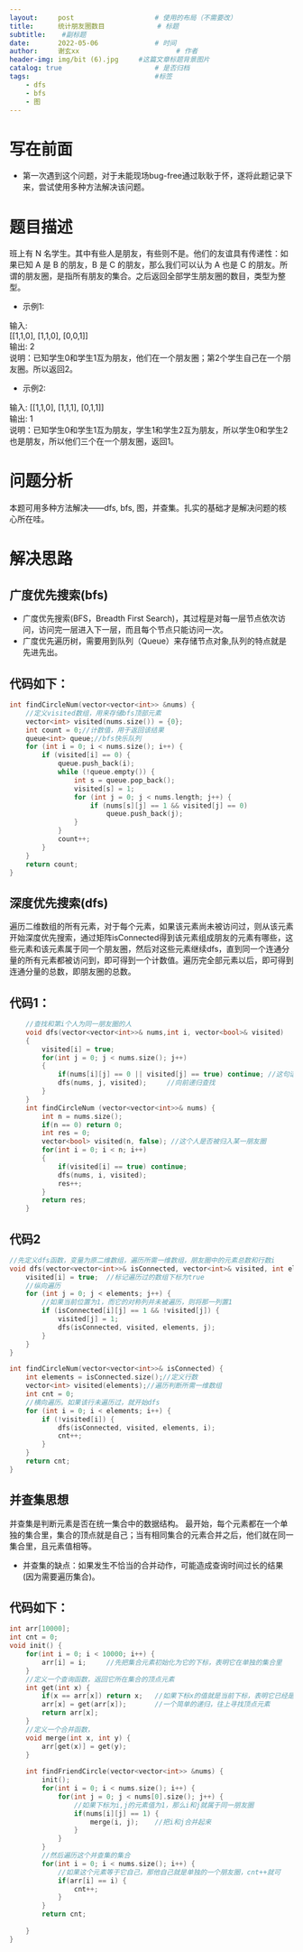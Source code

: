 ```yaml
---
layout:     post   				    # 使用的布局（不需要改）
title:      统计朋友圈数目				# 标题 
subtitle:    #副标题
date:       2022-05-06 				# 时间
author:     谢玄xx						# 作者
header-img: img/bit (6).jpg 	#这篇文章标题背景图片
catalog: true 						# 是否归档
tags:								#标签
    - dfs
    - bfs
    - 图
---
```


# 写在前面

* 第一次遇到这个问题，对于未能现场bug-free通过耿耿于怀，遂将此题记录下来，尝试使用多种方法解决该问题。

# 题目描述

班上有 N 名学生。其中有些人是朋友，有些则不是。他们的友谊具有传递性：如果已知 A 是 B 的朋友，B 是 C 的朋友，那么我们可以认为 A 也是 C 的朋友。所谓的朋友圈，是指所有朋友的集合。之后返回全部学生朋友圈的数目，类型为整型。

* 示例1:

输入:   
[[1,1,0],
 [1,1,0],
 [0,0,1]]  
 输出: 2   
 说明：已知学生0和学生1互为朋友，他们在一个朋友圈；第2个学生自己在一个朋友圈。所以返回2。  

* 示例2:

输入: 
[[1,1,0],
 [1,1,1],
 [0,1,1]]  
 输出: 1  
 说明：已知学生0和学生1互为朋友，学生1和学生2互为朋友，所以学生0和学生2也是朋友，所以他们三个在一个朋友圈，返回1。


# 问题分析

本题可用多种方法解决——dfs, bfs, 图，并查集。扎实的基础才是解决问题的核心所在哇。

# 解决思路

## 广度优先搜索(bfs)

* 广度优先搜索(BFS，Breadth First Search)，其过程是对每一层节点依次访问，访问完一层进入下一层，而且每个节点只能访问一次。
* 广度优先遍历树，需要用到队列（Queue）来存储节点对象,队列的特点就是先进先出。

## 代码如下：

```CPP
int findCircleNum(vector<vector<int>> &nums) {
    //定义visited数组，用来存储bfs顶部元素
    vector<int> visited(nums.size()) = {0};
    int count = 0;//计数值，用于返回该结果
    queue<int> queue;//bfs快乐队列
    for (int i = 0; i < nums.size(); i++) {
        if (visited[i] == 0) {
            queue.push_back(i);
            while (!queue.empty()) {
                int s = queue.pop_back();
                visited[s] = 1;
                for (int j = 0; j < nums.length; j++) {
                    if (nums[s][j] == 1 && visited[j] == 0)
                        queue.push_back(j);
                }
            }
            count++;
        }
    }
    return count;
}
```

## 深度优先搜索(dfs)

遍历二维数组的所有元素，对于每个元素，如果该元素尚未被访问过，则从该元素开始深度优先搜索，通过矩阵isConnected得到该元素组成朋友的元素有哪些，这些元素和该元素属于同一个朋友圈，然后对这些元素继续dfs，直到同一个连通分量的所有元素都被访问到，即可得到一个计数值。遍历完全部元素以后，即可得到连通分量的总数，即朋友圈的总数。

## 代码1：

```CPP
    //查找和第i个人为同一朋友圈的人 
    void dfs(vector<vector<int>>& nums,int i, vector<bool>& visited)
    {
        visited[i] = true;
        for(int j = 0; j < nums.size(); j++)
        {
            if(nums[i][j] == 0 || visited[j] == true) continue; //这句话是关键
            dfs(nums, j, visited);     //向前递归查找           
        }
    }
    int findCircleNum (vector<vector<int>>& nums) {
        int n = nums.size();
        if(n == 0) return 0;
        int res = 0;
        vector<bool> visited(n, false); //这个人是否被归入某一朋友圈
        for(int i = 0; i < n; i++)
        {
            if(visited[i] == true) continue;
            dfs(nums, i, visited);
            res++;
        }
        return res;
    }
```
## 代码2

```CPP
//先定义dfs函数，变量为原二维数组，遍历所需一维数组，朋友圈中的元素总数和行数i
void dfs(vector<vector<int>>& isConnected, vector<int>& visited, int elements, int i) {
    visited[i] = true;  //标记遍历过的数组下标为true
    //纵向遍历
    for (int j = 0; j < elements; j++) {
        //如果当前位置为1，而它的对称列并未被遍历，则将那一列置1
        if (isConnected[i][j] == 1 && !visited[j]) {
            visited[j] = 1;
            dfs(isConnected, visited, elements, j);
        }
    }
}

int findCircleNum(vector<vector<int>>& isConnected) {
    int elements = isConnected.size();//定义行数
    vector<int> visited(elements);//遍历判断所需一维数组
    int cnt = 0;
    //横向遍历。如果该行未遍历过，就开始dfs
    for (int i = 0; i < elements; i++) {
        if (!visited[i]) {
            dfs(isConnected, visited, elements, i);
            cnt++;
        }
    }
    return cnt;
}
```

## 并查集思想

并查集是判断元素是否在统一集合中的数据结构。
最开始，每个元素都在一个单独的集合里，集合的顶点就是自己；当有相同集合的元素合并之后，他们就在同一集合里，且元素值相等。

* 并查集的缺点：如果发生不恰当的合并动作，可能造成查询时间过长的结果(因为需要遍历集合)。

## 代码如下：

```CPP
int arr[10000];
int cnt = 0;
void init() {
    for(int i = 0; i < 10000; i++) {
        arr[i] = i;     //先把集合元素初始化为它的下标，表明它在单独的集合里
    }
    //定义一个查询函数，返回它所在集合的顶点元素
    int get(int x) {
        if(x == arr[x]) return x;   //如果下标x的值就是当前下标，表明它已经是顶点元素了，返回即可
        arr[x] = get(arr[x]);       //一个简单的递归，往上寻找顶点元素
        return arr[x];
    }
    //定义一个合并函数，
    void merge(int x, int y) {
        arr[get(x)] = get(y);
    }
    
    int findFriendCircle(vector<vector<int>> &nums) {
        init();
        for(int i = 0; i < nums.size(); i++) {
            for(int j = 0; j < nums[0].size(); j++) {
                //如果下标为i,j的元素值为1，那么i和j就属于同一朋友圈
                if(nums[i][j] == 1) {
                    merge(i, j);    //把i和j合并起来
                }
            }
        }
        //然后遍历这个并查集的集合
        for(int i = 0; i < nums.size(); i++) {
            //如果这个元素等于它自己，那他自己就是单独的一个朋友圈，cnt++就可
            if(arr[i] == i) {
                cnt++;
            }
        }
        return cnt;
        
    }
}
```

